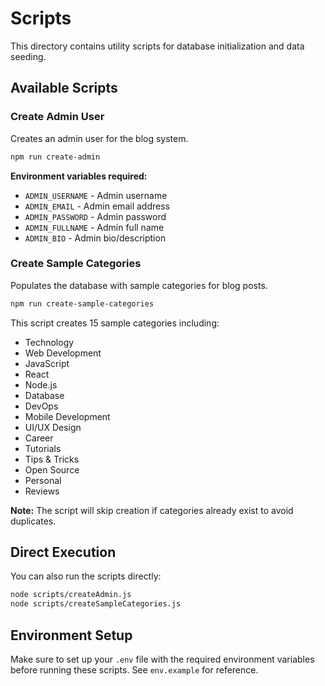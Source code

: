 # Scripts

This directory contains utility scripts for database initialization and data seeding.

## Available Scripts

### Create Admin User
Creates an admin user for the blog system.

```bash
npm run create-admin
```

**Environment variables required:**
- `ADMIN_USERNAME` - Admin username
- `ADMIN_EMAIL` - Admin email address
- `ADMIN_PASSWORD` - Admin password
- `ADMIN_FULLNAME` - Admin full name
- `ADMIN_BIO` - Admin bio/description

### Create Sample Categories
Populates the database with sample categories for blog posts.

```bash
npm run create-sample-categories
```

This script creates 15 sample categories including:
- Technology
- Web Development
- JavaScript
- React
- Node.js
- Database
- DevOps
- Mobile Development
- UI/UX Design
- Career
- Tutorials
- Tips & Tricks
- Open Source
- Personal
- Reviews

**Note:** The script will skip creation if categories already exist to avoid duplicates.

## Direct Execution

You can also run the scripts directly:

```bash
node scripts/createAdmin.js
node scripts/createSampleCategories.js
```

## Environment Setup

Make sure to set up your `.env` file with the required environment variables before running these scripts. See `env.example` for reference.
